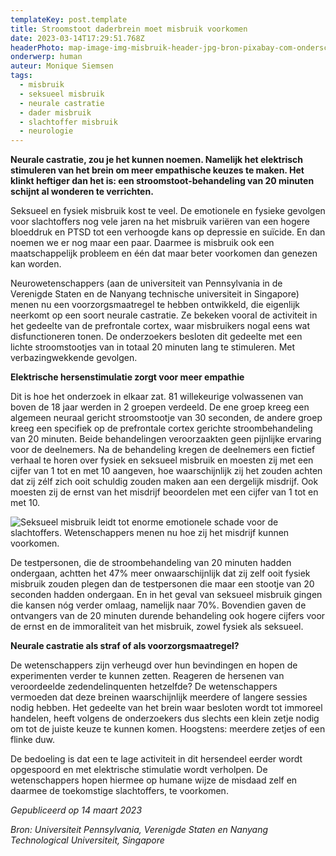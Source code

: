 ```yaml
---
templateKey: post.template
title: Stroomstoot daderbrein moet misbruik voorkomen
date: 2023-03-14T17:29:51.768Z
headerPhoto: map-image-img-misbruik-header-jpg-bron-pixabay-com-onderschrift-header
onderwerp: human
auteur: Monique Siemsen
tags:
  - misbruik
  - seksueel misbruik
  - neurale castratie
  - dader misbruik
  - slachtoffer misbruik
  - neurologie
---
```

**Neurale castratie, zou je het kunnen noemen. Namelijk het elektrisch stimuleren van het brein om meer empathische keuzes te maken. Het klinkt heftiger dan het is: een stroomstoot-behandeling van 20 minuten schijnt al wonderen te verrichten.**

Seksueel en fysiek misbruik kost te veel. De emotionele en fysieke gevolgen voor slachtoffers nog vele jaren na het misbruik variëren van een hogere bloeddruk en PTSD tot een verhoogde kans op depressie en suïcide. En dan noemen we er nog maar een paar. Daarmee is misbruik ook een maatschappelijk probleem en één dat maar beter voorkomen dan genezen kan worden.

Neurowetenschappers (aan de universiteit van Pennsylvania in de Verenigde Staten en de Nanyang technische universiteit in Singapore) menen nu een voorzorgsmaatregel te hebben ontwikkeld, die eigenlijk neerkomt op een soort neurale castratie. Ze bekeken vooral de activiteit in het gedeelte van de prefrontale cortex, waar misbruikers nogal eens wat disfunctioneren tonen. De onderzoekers besloten dit gedeelte met een lichte stroomstootjes van in totaal 20 minuten lang te stimuleren. Met verbazingwekkende gevolgen.

**Elektrische hersenstimulatie zorgt voor meer empathie**

Dit is hoe het onderzoek in elkaar zat. 81 willekeurige volwassenen van boven de 18 jaar werden in 2 groepen verdeeld. De ene groep kreeg een algemeen neuraal gericht stroomstootje van 30 seconden, de andere groep kreeg een specifiek op de prefrontale cortex gerichte stroombehandeling van 20 minuten. Beide behandelingen veroorzaakten geen pijnlijke ervaring voor de deelnemers. Na de behandeling kregen de deelnemers een fictief verhaal te horen over fysiek en seksueel misbruik en moesten zij met een cijfer van 1 tot en met 10 aangeven, hoe waarschijnlijk zij het zouden achten dat zij zélf zich ooit schuldig zouden maken aan een dergelijk misdrijf. Ook moesten zij de ernst van het misdrijf beoordelen met een cijfer van 1 tot en met 10.

![Seksueel misbruik leidt tot enorme emotionele schade voor de slachtoffers. Wetenschappers menen nu hoe zij het misdrijf kunnen voorkomen.](/img/misbruik-vrouw-wanhopig.jpg "Pixabay.com")

De testpersonen, die de stroombehandeling van 20 minuten hadden ondergaan, achtten het 47% meer onwaarschijnlijk dat zij zelf ooit fysiek misbruik zouden plegen dan de testpersonen die maar een stootje van 20 seconden hadden ondergaan. En in het geval van seksueel misbruik gingen die kansen nóg verder omlaag, namelijk naar 70%. Bovendien gaven de ontvangers van de 20 minuten durende behandeling ook hogere cijfers voor de ernst en de immoraliteit van het misbruik, zowel fysiek als seksueel.

**Neurale castratie als straf of als voorzorgsmaatregel?**

De wetenschappers zijn verheugd over hun bevindingen en hopen de experimenten verder te kunnen zetten. Reageren de hersenen van veroordeelde zedendelinquenten hetzelfde? De wetenschappers vermoeden dat deze breinen waarschijnlijk meerdere of langere sessies nodig hebben. Het gedeelte van het brein waar besloten wordt tot immoreel handelen, heeft volgens de onderzoekers dus slechts een klein zetje nodig om tot de juiste keuze te kunnen komen. Hoogstens: meerdere zetjes of een flinke duw. 

De bedoeling is dat een te lage activiteit in dit hersendeel eerder wordt opgespoord en met elektrische stimulatie wordt verholpen. De wetenschappers hopen hiermee op humane wijze de misdaad zelf en daarmee de toekomstige slachtoffers, te voorkomen.

*Gepubliceerd op 14 maart 2023*

*Bron: Universiteit Pennsylvania, Verenigde Staten en Nanyang Technological Universiteit, Singapore*